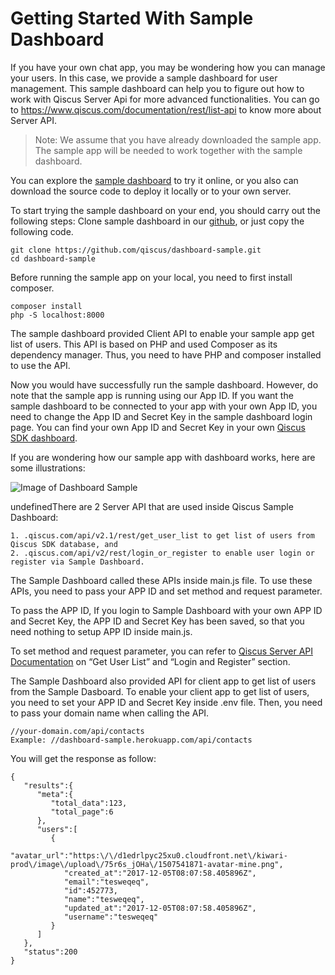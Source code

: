 # Getting Started With Sample Dashboard

If you have your own chat app, you may be wondering how you can manage your users. In this case, we provide a sample dashboard for user management. This sample dashboard can help you to figure out how to work with Qiscus Server Api for more advanced functionalities. You can go to https://www.qiscus.com/documentation/rest/list-api to know more about Server API.


> Note: We assume that you have already downloaded the sample app. The sample app will be needed to work together with the sample dashboard.


You can explore the [sample dashboard](http://dashboard-sample.herokuapp.com/login) to try it online, or you also can download the source code to deploy it locally or to your own server.

To start trying the sample dashboard on your end, you should carry out the following steps:
Clone sample dashboard in our [github](https://github.com/qiscus/dashboard-sample), or just copy the following code.
```
git clone https://github.com/qiscus/dashboard-sample.git
cd dashboard-sample
```
Before running the sample app on your local, you need to first install composer. 
```
composer install
php -S localhost:8000
```

The sample dashboard provided Client API to enable your sample app get list of users. This API is based on PHP and used Composer as its dependency manager. Thus, you need to have PHP and composer installed to use the API.


Now you would have successfully run the sample dashboard. However, do note that the sample app is running using our App ID. If you want the sample dashboard to be connected to your app with your own App ID, you need to change the App ID and Secret Key in the sample dashboard login page. You can find your own App ID and Secret Key in your own [Qiscus SDK dashboard](https://www.qiscus.com/dashboard).

If you are wondering how our sample app with dashboard works, here are some illustrations:

![Image of Dashboard Sample](https://github.com/qiscus/dashboard-sample/blob/master/1511248325-How%2Bsample%2Bwork.png)

undefinedThere are 2 Server API that are used inside Qiscus Sample Dashboard:
```
1. .qiscus.com/api/v2.1/rest/get_user_list to get list of users from Qiscus SDK database, and
2. .qiscus.com/api/v2/rest/login_or_register to enable user login or register via Sample Dashboard.
```
The Sample Dashboard called these APIs inside main.js file. To use these APIs, you need to pass your APP ID and  set method and request parameter.

To pass the APP ID, If you login to Sample Dashboard with your own APP ID and Secret Key, the APP ID and Secret Key has been saved, so that you need nothing to setup APP ID inside main.js.  

To set method and request parameter, you can refer to [Qiscus Server API Documentation](https://www.qiscus.com/documentation/rest/list-api) on “Get User List” and “Login and Register” section.

The Sample Dashboard also provided API for client app to get list of users from the Sample Dasboard. 
To enable your client app to get list of users, you need to set your APP ID and Secret Key inside .env file. Then, you need to pass your domain name when calling the API.
```
//your-domain.com/api/contacts
Example: //dashboard-sample.herokuapp.com/api/contacts
```

You will get the response as follow:
```
{
   "results":{
      "meta":{
         "total_data":123,
         "total_page":6
      },
      "users":[
         {
            "avatar_url":"https:\/\/d1edrlpyc25xu0.cloudfront.net\/kiwari-prod\/image\/upload\/75r6s_jOHa\/1507541871-avatar-mine.png",
            "created_at":"2017-12-05T08:07:58.405896Z",
            "email":"tesweqeq",
            "id":452773,
            "name":"tesweqeq",
            "updated_at":"2017-12-05T08:07:58.405896Z",
            "username":"tesweqeq"
         }
      ]
   },
   "status":200
}
```
